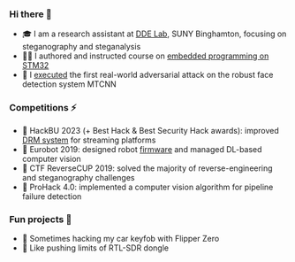 ### Hi there 👋

- 🎓 I am a research assistant at [DDE Lab]([https://dde.binghamton.edu/kaziakhmedov/index.php]), SUNY Binghamton, focusing on steganography and steganalysis
- 👨‍🏫 I authored and instructed course on [embedded programming on STM32](https://github.com/edosedgar/stm32f0_ARM)
- 👊 I [executed](https://github.com/edosedgar/mtcnnattack) the first real-world adversarial attack on the robust face detection system MTCNN

### Competitions ⚡
- 🥈 HackBU 2023 (+ Best Hack & Best Security Hack awards): improved [DRM system](https://devpost.com/software/drm-on-steroids) for streaming platforms
- 🥈 Eurobot 2019: designed robot [firmware](https://github.com/edosedgar/eurobot2019) and managed DL-based computer vision
- 🥇 CTF ReverseCUP 2019: solved the majority of reverse-engineering and steganography challenges
- 🥇 ProHack 4.0: implemented a computer vision algorithm for pipeline failure detection

### Fun projects 🧩
- 🐬 Sometimes hacking my car keyfob with Flipper Zero
- 📡 Like pushing limits of RTL-SDR dongle
